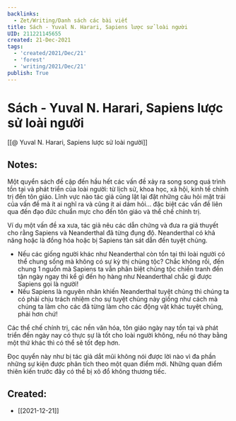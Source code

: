 ```yaml
---
backlinks:
  - Zet/Writing/Danh sách các bài viết
title: Sách - Yuval N. Harari, Sapiens lược sử loài người
UID: 211221145655
created: 21-Dec-2021
tags:
  - 'created/2021/Dec/21'
  - 'forest'
  - 'writing/2021/Dec/21'
publish: True
---
```

# Sách - Yuval N. Harari, Sapiens lược sử loài người

[[@ Yuval N. Harari, Sapiens lược sử loài người]]

## Notes:

Một quyển sách đề cập đến hầu hết các vấn đề xảy ra song song quá trình tồn tại và phát triển của loài người: từ lịch sử, khoa học, xã hội, kinh tế chính trị đến tôn giáo. Lĩnh vực nào tác giả cũng lật lại đặt những câu hỏi mặt trái của vấn đề mà ít ai nghĩ ra và cũng ít ai dám hỏi... đặc biệt các vấn đề liên qua đến đạo đức chuẩn mực cho đến tôn giáo và thể chế chính trị.

Ví dụ một vấn đề xa xưa, tác giả nêu các dẫn chứng và đưa ra giả thuyết cho rằng Sapiens và Neanderthal đã từng đụng độ. Neanderthal có khả năng hoặc là đồng hóa hoặc bị Sapiens tàn sát dẫn đến tuyệt chủng. 

- Nếu các giống người khác như Neanderthal còn tồn tại thì loài người có thể chung sống mà không có sự kỳ thị chủng tộc? Chắc không rồi, đến chung 1 nguồn mà Sapiens ta vẫn phân biệt chủng tộc chiến tranh đến tận ngày ngay thì kể gì đến họ hàng như Neanderthal chắc gì được Sapiens gọi là người!
- Nếu Sapiens là nguyên nhân khiến Neanderthal tuyệt chủng thì chúng ta có phải chịu trách nhiệm cho sự tuyệt chủng này giống như cách mà chúng ta làm cho các đã từng làm cho các động vật khác tuyệt chủng, phải hơn chứ!

Các thể chế chính trị, các nền văn hóa, tôn giáo ngày nay tồn tại và phát triển đến ngày nay có thực sự là tốt cho loài người không, nếu nó thay bằng một thứ khác thì có thể sẽ tốt đẹp hơn.

Đọc quyển này như bị tác giả dắt mũi không nói được lời nào vì đa phần những sự kiện được phân tích theo một quan điểm mới. Những quan điểm thiên kiến trước đây có thể bị xô đổ không thương tiếc.

## Created:
- [[2021-12-21]]
